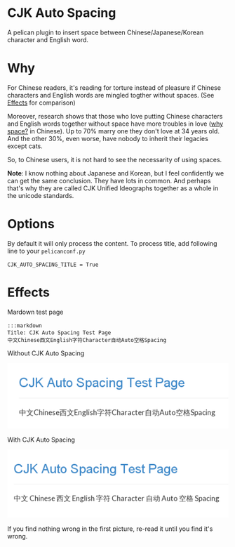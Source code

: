 # CJK Auto Spacing

A pelican plugin to insert space between Chinese/Japanese/Korean character
and English word.

# Why

For Chinese readers, it's reading for torture instead of pleasure if Chinese
characters and English words are mingled togther without spaces. (See
[Effects](#effects) for comparison)

Moreover, research shows that those who love putting Chinese characters and
English words together without space have more troubles in love ([why space?][]
in Chinese). Up to 70% marry one they don't love at 34 years old. And the other
30%, even worse, have nobody to inherit their legacies except cats.

So, to Chinese users, it is not hard to see the necessarity of using spaces.

**Note**: I know nothing about Japanese and Korean, but I feel confidently we
can get the same conclusion. They have lots in common. And perhaps that's why
they are called CJK Unified Ideographs together as a whole in the unicode
standards.

# Options

By default it will only process the content. To process title, add following
line to your `pelicanconf.py`

    CJK_AUTO_SPACING_TITLE = True

# Effects

Mardown test page

    :::markdown
    Title: CJK Auto Spacing Test Page
    中文Chinese西文English字符Character自动Auto空格Spacing

Without CJK Auto Spacing

![without spacing](./screenshot2.png)

With CJK Auto Spacing

![with spacing](./screenshot1.png)

If you find nothing wrong in the first picture, re-read it until you find it's
wrong.

[why space?]: https://github.com/vinta/paranoid-auto-spacing
